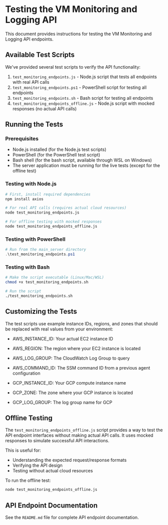 # Testing the VM Monitoring and Logging API

This document provides instructions for testing the VM Monitoring and Logging API endpoints.

## Available Test Scripts

We've provided several test scripts to verify the API functionality:

1. `test_monitoring_endpoints.js` - Node.js script that tests all endpoints with real API calls
2. `test_monitoring_endpoints.ps1` - PowerShell script for testing all endpoints
3. `test_monitoring_endpoints.sh` - Bash script for testing all endpoints
4. `test_monitoring_endpoints_offline.js` - Node.js script with mocked responses (no actual API calls)

## Running the Tests

### Prerequisites

- Node.js installed (for the Node.js test scripts)
- PowerShell (for the PowerShell test script)
- Bash shell (for the bash script, available through WSL on Windows)
- The server application must be running for the live tests (except for the offline test)

### Testing with Node.js

```bash
# First, install required dependencies
npm install axios

# For real API calls (requires actual cloud resources)
node test_monitoring_endpoints.js

# For offline testing with mocked responses
node test_monitoring_endpoints_offline.js
```

### Testing with PowerShell

```powershell
# Run from the main_server directory
.\test_monitoring_endpoints.ps1
```

### Testing with Bash

```bash
# Make the script executable (Linux/Mac/WSL)
chmod +x test_monitoring_endpoints.sh

# Run the script
./test_monitoring_endpoints.sh
```

## Customizing the Tests

The test scripts use example instance IDs, regions, and zones that should be replaced with real values from your environment:

- AWS_INSTANCE_ID: Your actual EC2 instance ID
- AWS_REGION: The region where your EC2 instance is located
- AWS_LOG_GROUP: The CloudWatch Log Group to query
- AWS_COMMAND_ID: The SSM command ID from a previous agent configuration

- GCP_INSTANCE_ID: Your GCP compute instance name
- GCP_ZONE: The zone where your GCP instance is located
- GCP_LOG_GROUP: The log group name for GCP

## Offline Testing

The `test_monitoring_endpoints_offline.js` script provides a way to test the API endpoint interfaces without making actual API calls. It uses mocked responses to simulate successful API interactions.

This is useful for:
- Understanding the expected request/response formats
- Verifying the API design
- Testing without actual cloud resources

To run the offline test:

```bash
node test_monitoring_endpoints_offline.js
```

## API Endpoint Documentation

See the `README.md` file for complete API endpoint documentation. 